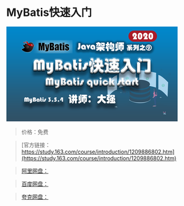 # MyBatis快速入门

![img](../../../assets/study163/free/65483d5a578d40aabb0c362d38b0cc5e.png)

> 价格：免费

> [官方链接：https://study.163.com/course/introduction/1209886802.htm](https://study.163.com/course/introduction/1209886802.htm)

> [阿里网盘：]()

> [百度网盘：]()

> [夸克网盘：]()

